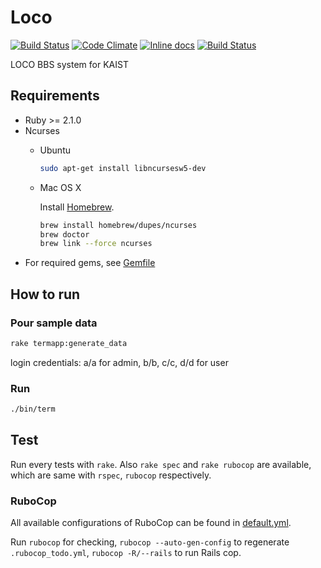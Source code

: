 # Loco

[![Build Status](https://travis-ci.org/khwon/loco.svg?branch=develop)](https://travis-ci.org/khwon/loco)
[![Code Climate](https://codeclimate.com/github/khwon/loco.png)](https://codeclimate.com/github/khwon/loco)
[![Inline docs](http://inch-ci.org/github/khwon/loco.png?branch=develop)](http://inch-ci.org/github/khwon/loco)
[![Build Status](https://travis-ci.org/khwon/loco.svg)](https://travis-ci.org/khwon/loco)

LOCO BBS system for KAIST

## Requirements

* Ruby >= 2.1.0
* Ncurses
    * Ubuntu
        ``` sh
        sudo apt-get install libncursesw5-dev
        ```

    * Mac OS X

        Install [Homebrew](http://brew.sh/).
        ``` sh
        brew install homebrew/dupes/ncurses
        brew doctor
        brew link --force ncurses
        ```
* For required gems, see [Gemfile](/Gemfile)

## How to run

### Pour sample data

``` sh
rake termapp:generate_data
```
login credentials: a/a for admin, b/b, c/c, d/d for user

### Run

``` sh
./bin/term
```

## Test

Run every tests with `rake`. Also `rake spec` and `rake rubocop` are available, which are same with `rspec`, `rubocop` respectively.

### RuboCop

All available configurations of RuboCop can be found in [default.yml](https://github.com/bbatsov/rubocop/blob/master/config/default.yml).

Run `rubocop` for checking, `rubocop --auto-gen-config` to regenerate `.rubocop_todo.yml`, `rubocop -R/--rails` to run Rails cop.
